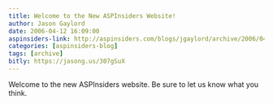 ```yaml
---
title: Welcome to the New ASPInsiders Website!
author: Jason Gaylord
date: 2006-04-12 16:09:00
aspinsiders-link: http://aspinsiders.com/blogs/jgaylord/archive/2006/04/12/21.aspx
categories: [aspinsiders-blog]
tags: [archive]
bitly: https://jasong.us/307gSuX
---
```


Welcome to the new ASPInsiders website. Be sure to let us know what you think.